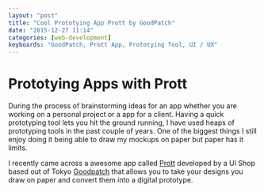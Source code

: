 ```yaml
---
layout: "post"
title: "Cool Prototying App Prott by GoodPatch"
date: "2015-12-27 11:14"
categories: [web-development]
keyboards: "GoodPatch, Prott App, Prototying Tool, UI / UX"
---
```


# Prototying Apps with Prott
During the process of brainstorming ideas for an app whether you are working on a personal project or a app for a client. Having a quick prototyping tool lets you hit the ground running, I have used heaps of prototyping tools in the past couple of years. One of the biggest things I still enjoy doing it being able to draw my mockups on paper but paper has it limits.

I recently came across a awesome app called [Prott](http://goodpatch.com/) developed by a UI Shop based out of Tokyo [Goodpatch](http://goodpatch.com/) that allows you to take your designs you draw on paper and convert them into a digital prototype.
